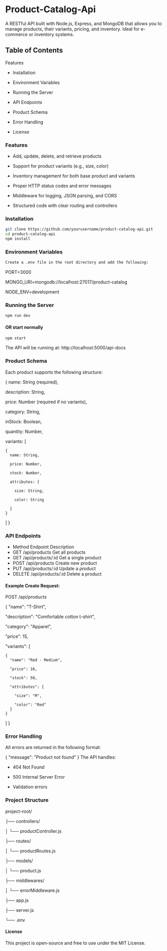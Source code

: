 # Product-Catalog-Api
A RESTful API built with Node.js, Express, and MongoDB that allows you to manage products, their variants, pricing, and inventory. Ideal for e-commerce or inventory systems.

## Table of Contents
Features

- Installation

- Environment Variables

- Running the Server

- API Endpoints

- Product Schema

- Error Handling

- License

### Features
- Add, update, delete, and retrieve products

- Support for product variants (e.g., size, color)

- Inventory management for both base product and variants

- Proper HTTP status codes and error messages

- Middleware for logging, JSON parsing, and CORS

- Structured code with clear routing and controllers

### Installation
```bash
git clone https://github.com/yourusername/product-catalog-api.git
cd product-catalog-api
npm install
```

### Environment Variables
``` bash
Create a .env file in the root directory and add the following:
```
PORT=3000

MONGO_URI=mongodb://localhost:27017/product-catalog

NODE_ENV=development

### Running the Server

``` bash
npm run dev
```

#### OR start normally
``` bash 
npm start
```

The API will be running at:
http://localhost:5000/api-docs

### Product Schema
Each product supports the following structure:

{
  name: String (required),

  description: String,
  
  price: Number (required if no variants),
  
  category: String,
  
  inStock: Boolean,
  
  quantity: Number,
  
  variants: [
  
    {
      name: String,
      
      price: Number,
      
      stock: Number,
      
      attributes: {
      
        size: String,
      
        color: String
      
      }
    }
  ]
}

### API Endpoints
- Method	Endpoint	Description
- GET	/api/products	Get all products
- GET	/api/products/:id	Get a single product
- POST	/api/products	Create new product
- PUT	/api/products/:id	Update a product
- DELETE	/api/products/:id	Delete a product

#### Example Create Request:

POST /api/products

{
  "name": "T-Shirt",
  
  "description": "Comfortable cotton t-shirt",
  
  "category": "Apparel",
  
  "price": 15,
  
  "variants": [
    
    {
      "name": "Red - Medium",
      
      "price": 16,
      
      "stock": 50,
      
      "attributes": {
      
        "size": "M",
      
        "color": "Red"
      }
    }
  ]
}

### Error Handling
All errors are returned in the following format:

{
  "message": "Product not found"
}
The API handles:

- 404 Not Found

- 500 Internal Server Error

- Validation errors

### Project Structure

project-root/

├── controllers/

│   └── productController.js

├── routes/

│   └── productRoutes.js

├── models/

│   └── product.js

├── middlewares/

│   └── errorMiddleware.js

├── app.js

├── server.js

└── .env



#### License
This project is open-source and free to use under the MIT License.

